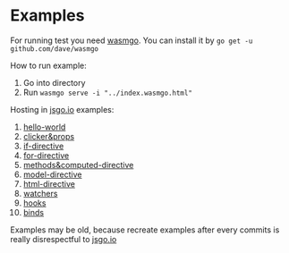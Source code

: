 # Examples

For running test you need [wasmgo](https://github.com/dave/wasmgo).
You can install it by `go get -u github.com/dave/wasmgo`

How to run example:

1. Go into directory
2. Run `wasmgo serve -i "../index.wasmgo.html"`


Hosting in [jsgo.io](https://jsgo.io) examples:

1. [hello-world](https://jsgo.io/7cee3f268b32e689adec58180c6b5a58cbbe7e3d)
2. [clicker&props](https://jsgo.io/202399c6de0417ed6ad04a2a41a905daa12a7bb9)
3. [if-directive](https://jsgo.io/6a8fee78e0c4605b6fd44f6998f309ecd54c710a)
4. [for-directive](https://jsgo.io/38e21fd3ab62cb5180f85bfdd828980b6f63fd9e)
5. [methods&computed-directive](https://jsgo.io/30c02c0912c530f39f60668f8654f6708eb3b86e)
6. [model-directive](https://jsgo.io/f78d4b41e4f3ce09c0a6292c97d67cb07f5743ac)
7. [html-directive](https://jsgo.io/5c8bae28c8ed6a55bd976d316467e68281b10d88)
8. [watchers](https://jsgo.io/b22cf57dadda640f5d7a1d4d59eae35e2a2477aa)
9. [hooks](https://jsgo.io/50e0c07878cbfffbc386abaa6d15d3da94eba50f)
9. [binds](https://jsgo.io/a872bf056277214e742270aa61421cace16d8710)

Examples may be old, because recreate examples after every commits is really disrespectful to [jsgo.io](https://jsgo.io)
